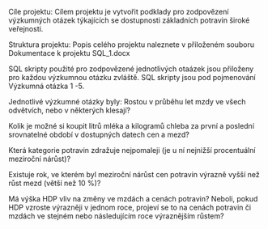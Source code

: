 Cíle projektu: 
Cílem projektu je vytvořit podklady pro zodpovězení výzkumných otázek týkajících se dostupnosti základních potravin široké veřejnosti.

Struktura projektu: 
Popis celého projektu naleznete v přiloženém souboru Dokumentace k projektu SQL_1.docx

SQL skripty použité pro zodpovězené jednotlivých otaázek jsou přiloženy pro každou výzkumnou otázku zvláště. SQL skripty jsou pod pojmenování Výzkumná otázka 1 -5. 

Jednotlivé výzkumné otázky byly:
Rostou v průběhu let mzdy ve všech odvětvích, nebo v některých klesají?

Kolik je možné si koupit litrů mléka a kilogramů chleba za první a poslední srovnatelné období v dostupných datech cen a mezd?

Která kategorie potravin zdražuje nejpomaleji (je u ní nejnižší procentuální meziroční nárůst)?

Existuje rok, ve kterém byl meziroční nárůst cen potravin výrazně vyšší než růst mezd (větší než 10 %)?

Má výška HDP vliv na změny ve mzdách a cenách potravin? Neboli, pokud HDP vzroste výrazněji v jednom roce, projeví se to na cenách potravin či mzdách ve stejném nebo následujícím roce výraznějším růstem?


